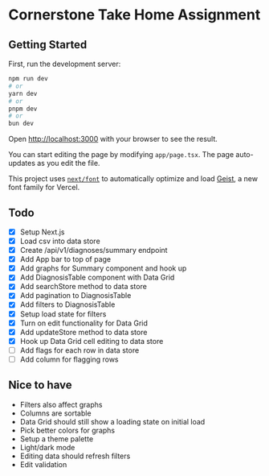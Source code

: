 # Cornerstone Take Home Assignment

## Getting Started

First, run the development server:

```bash
npm run dev
# or
yarn dev
# or
pnpm dev
# or
bun dev
```

Open [http://localhost:3000](http://localhost:3000) with your browser to see the result.

You can start editing the page by modifying `app/page.tsx`. The page auto-updates as you edit the file.

This project uses [`next/font`](https://nextjs.org/docs/app/building-your-application/optimizing/fonts) to automatically optimize and load [Geist](https://vercel.com/font), a new font family for Vercel.

## Todo

- [x] Setup Next.js
- [x] Load csv into data store
- [x] Create /api/v1/diagnoses/summary endpoint
- [x] Add App bar to top of page
- [x] Add graphs for Summary component and hook up
- [x] Add DiagnosisTable component with Data Grid
- [x] Add searchStore method to data store
- [x] Add pagination to DiagnosisTable
- [x] Add filters to DiagnosisTable
- [x] Setup load state for filters
- [x] Turn on edit functionality for Data Grid
- [x] Add updateStore method to data store
- [x] Hook up Data Grid cell editing to data store
- [ ] Add flags for each row in data store
- [ ] Add column for flagging rows

## Nice to have

- Filters also affect graphs
- Columns are sortable
- Data Grid should still show a loading state on initial load
- Pick better colors for graphs
- Setup a theme palette
- Light/dark mode
- Editing data should refresh filters
- Edit validation

